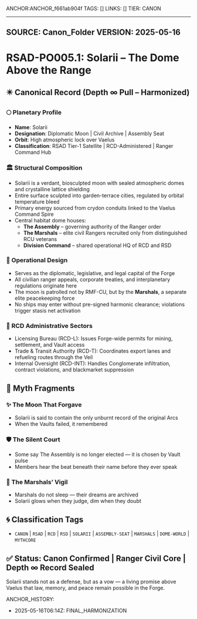 ANCHOR:ANCHOR_f661ab904f
TAGS: []
LINKS: []
TIER: CANON

---
SOURCE: Canon_Folder
VERSION: 2025-05-16
---


<!-- ANCHORS: ARCHIVE, ASSEMBLY-SEAT, CANON, CHORUS, CR, CRYDON, DOME-WORLD, GLYPH-RANGE, MARSHALS, MEMORY-NET, MYTHCORE, OATH-CHAIN, PULSE-LATTICE, RCD, RMF, RSAD, RSD, SOLARII, VAELUS, VAULT -->
# RSAD-PO005.1: Solarii – The Dome Above the Range
## ✴️ Canonical Record (Depth ∞ Pull – Harmonized)

### 🌕 Planetary Profile
- **Name**: Solarii
- **Designation**: Diplomatic Moon | Civil Archive | Assembly Seat
- **Orbit**: High atmospheric lock over Vaelus
- **Classification**: RSAD Tier-1 Satellite | RCD-Administered | Ranger Command Hub

### 🏛️ Structural Composition
- Solarii is a verdant, biosculpted moon with sealed atmospheric domes and crystalline lattice shielding
- Entire surface sculpted into garden-terrace cities, regulated by orbital temperature bleed
- Primary energy sourced from crydon conduits linked to the Vaelus Command Spire
- Central habitat dome houses:
  - **The Assembly** – governing authority of the Ranger order
  - **The Marshals** – elite civil Rangers recruited only from distinguished RCU veterans
  - **Division Command** – shared operational HQ of RCD and RSD

### 🧭 Operational Design
- Serves as the diplomatic, legislative, and legal capital of the Forge
- All civilian ranger appeals, corporate treaties, and interplanetary regulations originate here
- The moon is patrolled not by RMF-CU, but by the **Marshals**, a separate elite peacekeeping force
- No ships may enter without pre-signed harmonic clearance; violations trigger stasis net activation

### 🧠 RCD Administrative Sectors
- Licensing Bureau (RCD-L): Issues Forge-wide permits for mining, settlement, and Vault access
- Trade & Transit Authority (RCD-T): Coordinates export lanes and refueling routes through the Veil
- Internal Oversight (RCD-INT): Handles Conglomerate infiltration, contract violations, and blackmarket suppression
## 🔮 Myth Fragments

### ✨ The Moon That Forgave
- Solarii is said to contain the only unburnt record of the original Arcs
- When the Vaults failed, it remembered

### 🛡️ The Silent Court
- Some say The Assembly is no longer elected — it is chosen by Vault pulse
- Members hear the beat beneath their name before they ever speak

### 🦉 The Marshals’ Vigil
- Marshals do not sleep — their dreams are archived
- Solarii glows when they judge, dim when they doubt
## 🌀 Classification Tags
- `CANON` | `RSAD` | `RCD` | `RSD` | `SOLARII` | `ASSEMBLY-SEAT` | `MARSHALS` | `DOME-WORLD` | `MYTHCORE`

## ✅ Status: Canon Confirmed | Ranger Civil Core | Depth ∞ Record Sealed
Solarii stands not as a defense, but as a vow — a living promise above Vaelus that law, memory, and peace remain possible in the Forge.

ANCHOR_HISTORY:
  - 2025-05-16T06:14Z: FINAL_HARMONIZATION
